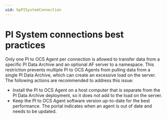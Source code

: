 ```yaml
---
uid: bpPISystemConnection
---
```


# PI System connections best practices

Only one PI to OCS Agent per connection is allowed to transfer data from a specific PI Data Archive and an optional AF server to a namespace. This restriction prevents multiple PI to OCS Agents from pulling data from a single PI Data Archive, which can create an excessive load on the server. The following actions are recommended to address this issue:

- Install the PI to OCS Agent on a host computer that is separate from the PI Data Archive deployment, so it does not add to the load on the server.
- Keep the PI to OCS Agent software version up-to-date for the best performance. The portal indicates when an agent is out of date and needs to be updated. 
